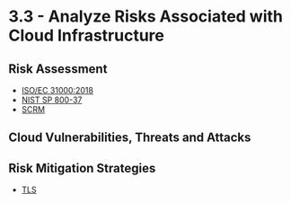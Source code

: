 # 3.3 - Analyze Risks Associated with Cloud Infrastructure

## Risk Assessment

- [ISO/EC 31000:2018](https://www.iso.org/standard/65694.html)
- [NIST SP 800-37](https://csrc.nist.gov/pubs/sp/800/37/r2/final)
- [SCRM](../../definitions/S.md#supply-chain-risk-management-scrm)

## Cloud Vulnerabilities, Threats and Attacks

## Risk Mitigation Strategies

- [TLS](../../definitions/T.md#transport-layer-security-tls)
